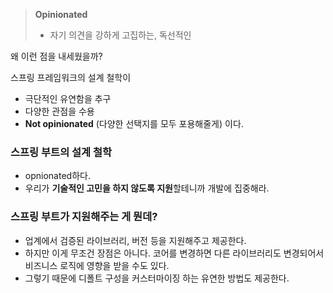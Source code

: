 
>**Opinionated**
>- 자기 의견을 강하게 고집하는, 독선적인

왜 이런 점을 내세웠을까?

스프링 프레임워크의 설계 철학이
- 극단적인 유연함을 추구
- 다양한 관점을 수용
- **Not opinionated** (다양한 선택지를 모두 포용해줄게)
이다. 

### 스프링 부트의 설계 철학
- opnionated하다.
- 우리가 **기술적인 고민을 하지 않도록 지원**할테니까 개발에 집중해라.

### 스프링 부트가 지원해주는 게 뭔데?
- 업계에서 검증된 라이브러리, 버전 등을 지원해주고 제공한다.
- 하지만 이게 무조건 장점은 아니다. 코어를 변경하면 다른 라이브러리도 변경되어서 비즈니스 로직에 영향을 받을 수도 있다.
- 그렇기 때문에 디폴트 구성을 커스터마이징 하는 유연한 방법도 제공한다.